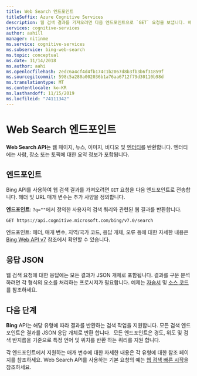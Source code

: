 ```yaml
---
title: Web Search 엔드포인트
titleSuffix: Azure Cognitive Services
description: 웹 검색 결과를 가져오려면 다음 엔드포인트으로 `GET` 요청을 보냅니다. 헤더 및 URL 매개 변수는 추가 사양을 정의합니다.
services: cognitive-services
author: aahill
manager: nitinme
ms.service: cognitive-services
ms.subservice: bing-web-search
ms.topic: conceptual
ms.date: 11/14/2018
ms.author: aahi
ms.openlocfilehash: 2edc6a4cf4d4fb174c1b2067d8b3fb3b6f31859f
ms.sourcegitcommit: 598c5a280a002036b1a76aa6712f79d30110b98d
ms.translationtype: MT
ms.contentlocale: ko-KR
ms.lasthandoff: 11/15/2019
ms.locfileid: "74111342"
---
```

# <a name="web-search-endpoint"></a>Web Search 엔드포인트

**Web Search API**는 웹 페이지, 뉴스, 이미지, 비디오 및 [엔터티](https://docs.microsoft.com/azure/cognitive-services/bing-entities-search/search-the-web)를 반환합니다. 엔터티에는 사람, 장소 또는 토픽에 대한 요약 정보가 포함됩니다.

## <a name="endpoint"></a>엔드포인트

Bing API를 사용하여 웹 검색 결과를 가져오려면 `GET` 요청을 다음 엔드포인트로 전송합니다. 헤더 및 URL 매개 변수는 추가 사양을 정의합니다.

**엔드포인트**: `?q=""`에서 정의한 사용자의 검색 쿼리와 관련된 웹 결과를 반환합니다.

```http
GET https://api.cognitive.microsoft.com/bing/v7.0/search
```

엔드포인트: 헤더, 매개 변수, 지역/국가 코드, 응답 개체, 오류 등에 대한 자세한 내용은 [Bing Web API v7](https://docs.microsoft.com/rest/api/cognitiveservices-bingsearch/bing-web-api-v7-reference) 참조에서 확인할 수 있습니다.

## <a name="response-json"></a>응답 JSON

웹 검색 요청에 대한 응답에는 모든 결과가 JSON 개체로 포함됩니다. 결과를 구문 분석하려면 각 형식의 요소를 처리하는 프로시저가 필요합니다. 예제는 [자습서](https://docs.microsoft.com/azure/cognitive-services/bing-web-search/tutorial-bing-web-search-single-page-app) 및 [소스 코드](https://github.com/Azure-Samples/cognitive-services-REST-api-samples/tree/master/Tutorials/Bing-Web-Search)를 참조하세요.

## <a name="next-steps"></a>다음 단계

**Bing** API는 해당 유형에 따라 결과를 반환하는 검색 작업을 지원합니다. 모든 검색 엔드포인트은 결과를 JSON 응답 개체로 반환 합니다.  모든 엔드포인트은 경도, 위도 및 검색 반지름을 기준으로 특정 언어 및 위치를 반환 하는 쿼리를 지원 합니다.

각 엔드포인트에서 지원하는 매개 변수에 대한 자세한 내용은 각 유형에 대한 참조 페이지를 참조하세요.
Web Search API를 사용하는 기본 요청의 예는 [웹 검색 빠른 시작](https://docs.microsoft.com/azure/cognitive-services/bing-web-search/search-the-web)을 참조하세요.
